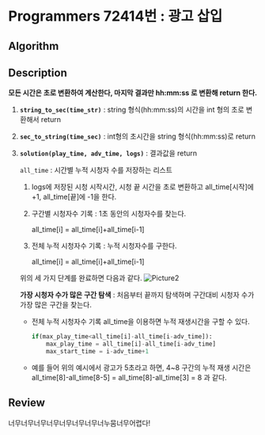 # Programmers 72414번 : 광고 삽입

## Algorithm

## Description

**모든 시간은 초로 변환하여 계산한다, 마지막 결과만 hh:mm:ss 로 변환해 return 한다.**

1. **`string_to_sec(time_str)`** : string 형식(hh:mm:ss)의 시간을 int 형의 초로 변환해서 return

2. **`sec_to_string(time_sec)`** : int형의 초시간을 string 형식(hh:mm:ss)로 return

3. **`solution(play_time, adv_time, logs)`** : 결과값을 return 

    `all_time` : 시간별 누적 시청자 수를 저장하는 리스트

    1. logs에 저장된 시청 시작시간, 시청 끝 시간을 초로 변환하고 all_time[시작]에 +1, all_time[끝]에 -1을 한다.

    2. 구간별 시청자수 기록 : 1초 동안의 시청자수를 찾는다.

        all_time[i] = all_time[i]+all_time[i-1]
    
    3. 전체 누적 시청자수 기록 : 누적 시청자수를 구한다.

        all_time[i] = all_time[i]+all_time[i-1]
    
    위의 세 가지 단계를 완료하면 다음과 같다.
    ![Picture2](https://user-images.githubusercontent.com/33089715/112313306-0db37500-8ceb-11eb-9cac-b76d1e54a58a.png)

    **가장 시청자 수가 많은 구간 탐색** : 처음부터 끝까지 탐색하며 구간대비 시청자 수가 가장 많은 구간을 찾는다.

    + 전체 누적 시청자수 기록 all_time을 이용하면 누적 재생시간을 구할 수 있다.
        
        ```python
        if(max_play_time<all_time[i]-all_time[i-adv_time]):
            max_play_time = all_time[i]-all_time[i-adv_time]
            max_start_time = i-adv_time+1
        ```
    + 예를 들어 위의 예시에서 광고가 5초라고 하면, 4~8 구간의 누적 재생 시간은 all_time[8]-all_time[8-5] = all_time[8]-all_time[3] = 8 과 같다.
## Review

너무너무너무너무너무너무너무너누뭄너무어렵다!

